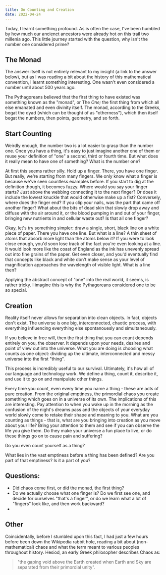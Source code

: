 ```yaml
---
title: On Counting and Creation
date: 2022-04-24
---
```


Today, I learnt something profound. As is often the case, I've been humbled by how much our ancienct ancestors were already hot on this trail two millenia ago. This little journey started with the question, why isn't the number one considered prime?

## The Monad
The answer itself is not entirely relevant to my insight (a link to the answer below), but as I was reading a bit about the history of this mathematical convention, I learnt something interesting. One wasn't even considered a number until about 500 years ago. 

The Pythagoreans believed that the first thing to have existed was something known as the "monad", or The *One;* the first thing from which all else emanated and even divinity itself. The monad, according to the Greeks, begat the dyad (which can be thought of as "otherness"), which then itself begat the numbers, then points, geometry, and so forth. 

## Start Counting
Weirdly enough, the number two is a lot easier to grasp than the number one. Once you have a thing, it's easy to just imagine another one of them or reuse your definition of "one" a second, third or fourth time. But what does it really mean to have one of something? What is the number one? 

At first this seems rather silly. Hold up a finger. There, you have one finger. But really, we're starting from many fingers. We only know what a finger is because we've seen countless examples before. If you start to dig at the definition though, it becomes fuzzy. Where would you say your finger starts? Just above the webbing connecting it to the next finger? Or does it include the lowest knuckle that would otherwise make up a fist? Conversely, where does the finger end? If you clip your nails, was the part that came off another finger? What about the bits of dead skin that slowly drop away and diffuse with the air around it, or the blood pumping in and out of your finger, bringing new nutrients in and cellular waste out? Is that all one finger?

Okay, let's try something simpler: draw a single, short, black line on a white piece of paper. There you have one line. But what is a line? A thin sheet of atoms that absorb more light than the atoms below it? If you were to look close enough, you'd soon lose track of the fact you're even looking at a line. It would look more like the coast of England as the ink has unevenly spread out into fine grains of the paper. Get even closer, and you'd eventually find that concepts like black and white don't make sense as your level of magnification approaches the wavelength of visible light. What is a line then? 

Applying the abstract concept of "one" into the real world, it seems, is rather tricky. I imagine this is why the Pythagoreans considered one to be so special.

## Creation
Reality itself never allows for separation into clean objects. In fact, objects don't exist. The universe is one big, interconnected, chaotic process, with everything influencing everything else spontanouesly and simultaneously. 

If you believe in free will, then the first thing that you can count depends entirely on you, the observer. It depends upon your needs, desires and point of view out into the universe. What you are doing is choosing what counts as one object: dividing up the ultimate, interconnected and messy universe into the first "thing". 

This process is incredibly useful to our survival. Ultimately, it's how all of our language and technology work. We define a thing, count it, describe it, and use it to go on and manipulate other things. 

Every time you count, even every time you name a thing - these are acts of pure creation. From the original emptiness, the primordial chaos you create something which goes on in a universe of its own. The implications of this are interesting. Pay attention to when you wake up in the morning as the confusion of the night's dreams pass and the objects of your everyday world slowly come to retake their shape and meaning to you. What are you counting as things - that is, what are you bringing into creation as you move about your life? Bring your attention to them and see if you can observe the life you give them. Do they make your universe a fun place to live, or do these things go on to cause pain and suffering? 

Do you even count yourself as a thing? 

What lies in the vast emptiness before a thing has been defined? Are you part of that emptiness? Is it a part of you? 





## Questions:
- Did chaos come first, or did the monad, the first thing? 
- Do we actually choose what one finger is? Do we first see one, and decide for ourselves "that's a finger", or do we learn what a lot of "fingers" look like, and then work backward?
- 

## Other
Coincidentally, before I stumbled upon this fact, I had just a few hours before been down the Wikipedia rabbit hole, reading a bit about (non-mathematical) chaos and what the term meant to various peoples throughout history. Hesiod, an early Greek philosopher describes Chaos as:

> "the gaping void above the Earth created when Earth and Sky are separated from their primordial unity".